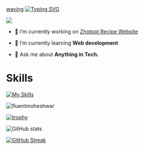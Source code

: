 [waving](https://capsule-render.vercel.app/api?type=waving&height=90&color=gradient)
[![Typing SVG](https://readme-typing-svg.herokuapp.com?font=Lemon+Milk&size=40&pause=1000&width=750&height=70&lines=Moheshwar+Amarnath+Biswas)](https://git.io/typing-svg)

![](https://komarev.com/ghpvc/?username=fluentmoheshwar&style=flat-square)

- 🔭 I’m currently working on [Zhotpot Recipe Website](https://github.com/fluentmoheshwar/zhotpot-recipe)

- 🌱 I’m currently learning **Web development**

- 💬 Ask me about **Anything in Tech.**

# Skills

[![My Skills](https://skillicons.dev/icons?i=bash,powershell,linux,c,py,html,css,js,ts,md,docker,discord,twitter,cloudflare,visualstudio,vscode,ps,pr)](https://skillicons.dev)

<p><img align="left" src="https://github-readme-stats.vercel.app/api/top-langs?username=fluentmoheshwar&show_icons=true&theme=onedark&locale=en&layout=compact" alt="fluentmoheshwar" /></p> <br>  

[![trophy](https://github-profile-trophy.vercel.app/?username=fluentmoheshwar&theme=onedark)](https://github.com/ryo-ma/github-profile-trophy)

![GitHub stats](https://github-readme-stats.vercel.app/api?username=fluentmoheshwar&show_icons=true&theme=onedark)

[![GitHub Streak](https://github-readme-streak-stats.herokuapp.com?user=fluentmoheshwar&theme=onedark)](https://git.io/streak-stats)
